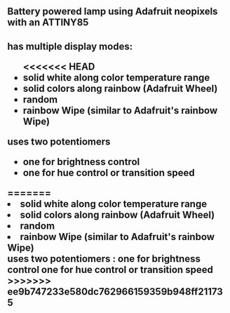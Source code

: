 <h2>Battery powered lamp using Adafruit neopixels with an ATTINY85<h2>

<p>has multiple display modes:</p>
<ul>
<<<<<<< HEAD
	<li>solid white along color temperature range</li>
	<li>solid colors along rainbow (Adafruit Wheel)</li>
	<li>random </li>
	<li>rainbow Wipe (similar to Adafruit's rainbow Wipe)</li>
</ul>

<p>uses two potentiomers</p>
<ul>
	<li>one for brightness control</li>
	<li>one for hue control or transition speed</li>
</ul>
=======
 <li>solid white along color temperature range</li>
 <li>solid colors along rainbow (Adafruit Wheel)</li>
 <li>random </li>
 <li>rainbow Wipe (similar to Adafruit's rainbow Wipe)</li>
</ul>
uses two potentiomers :
  one for brightness control
  one for hue control or transition speed
>>>>>>> ee9b747233e580dc762966159359b948ff211735
